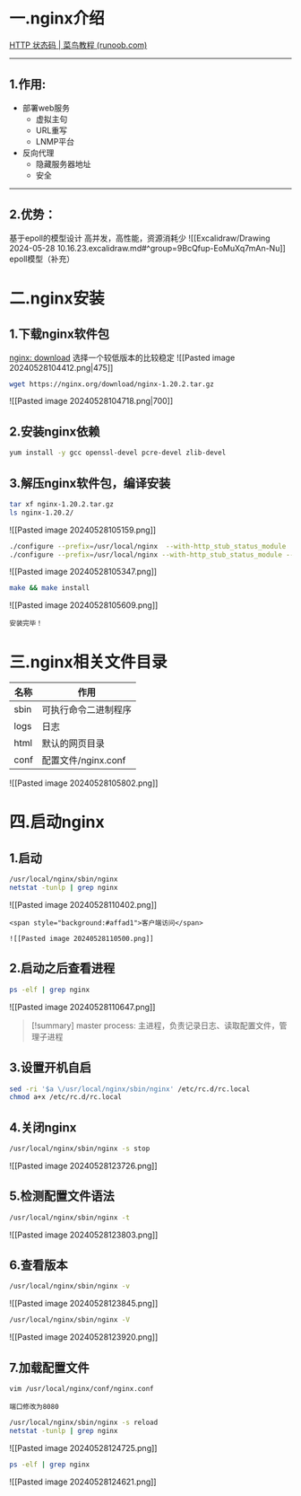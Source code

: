 # 一.nginx介绍
[HTTP 状态码 | 菜鸟教程 (runoob.com)](https://www.runoob.com/http/http-status-codes.html#:~:text=HTTP%20%E7%8A%B6%E6%80%81%E7%A0%81%201%201xx%EF%BC%88%E4%BF%A1%E6%81%AF%E6%80%A7%E7%8A%B6%E6%80%81%E7%A0%81%EF%BC%89%20%EF%BC%9A%E8%A1%A8%E7%A4%BA%E6%8E%A5%E6%94%B6%E7%9A%84%E8%AF%B7%E6%B1%82%E6%AD%A3%E5%9C%A8%E5%A4%84%E7%90%86%E3%80%82%202%202xx%EF%BC%88%E6%88%90%E5%8A%9F%E7%8A%B6%E6%80%81%E7%A0%81%EF%BC%89%20%EF%BC%9A%E8%A1%A8%E7%A4%BA%E8%AF%B7%E6%B1%82%E6%AD%A3%E5%B8%B8%E5%A4%84%E7%90%86%E5%AE%8C%E6%AF%95%E3%80%82,3xx%EF%BC%88%E9%87%8D%E5%AE%9A%E5%90%91%E7%8A%B6%E6%80%81%E7%A0%81%EF%BC%89%20%EF%BC%9A%E9%9C%80%E8%A6%81%E5%90%8E%E7%BB%AD%E6%93%8D%E4%BD%9C%E6%89%8D%E8%83%BD%E5%AE%8C%E6%88%90%E8%BF%99%E4%B8%80%E8%AF%B7%E6%B1%82%E3%80%82%204%204xx%EF%BC%88%E5%AE%A2%E6%88%B7%E7%AB%AF%E9%94%99%E8%AF%AF%E7%8A%B6%E6%80%81%E7%A0%81%EF%BC%89%20%EF%BC%9A%E8%A1%A8%E7%A4%BA%E8%AF%B7%E6%B1%82%E5%8C%85%E5%90%AB%E8%AF%AD%E6%B3%95%E9%94%99%E8%AF%AF%E6%88%96%E6%97%A0%E6%B3%95%E5%AE%8C%E6%88%90%E3%80%82%205%205xx%EF%BC%88%E6%9C%8D%E5%8A%A1%E5%99%A8%E9%94%99%E8%AF%AF%E7%8A%B6%E6%80%81%E7%A0%81%EF%BC%89%20%EF%BC%9A%E6%9C%8D%E5%8A%A1%E5%99%A8%E5%9C%A8%E5%A4%84%E7%90%86%E8%AF%B7%E6%B1%82%E7%9A%84%E8%BF%87%E7%A8%8B%E4%B8%AD%E5%8F%91%E7%94%9F%E4%BA%86%E9%94%99%E8%AF%AF%E3%80%82)

---
## 1.作用:

- 部署web服务
	- 虚拟主句
	- URL重写
	- LNMP平台 
- 反向代理
	- 隐藏服务器地址
	- 安全
---
## 2.优势：

基于epoll的模型设计
高并发，高性能，资源消耗少
![[Excalidraw/Drawing 2024-05-28 10.16.23.excalidraw.md#^group=9BcQfup-EoMuXq7mAn-Nu]]
epoll模型（补充）


# 二.nginx安装

## 1.下载nginx软件包

[nginx: download](https://nginx.org/en/download.html)
选择一个较低版本的比较稳定
![[Pasted image 20240528104412.png|475]]
```bash
wget https://nginx.org/download/nginx-1.20.2.tar.gz
```
![[Pasted image 20240528104718.png|700]]

## 2.安装nginx依赖

```bash
yum install -y gcc openssl-devel pcre-devel zlib-devel
```

## 3.解压nginx软件包，编译安装

```bash
tar xf nginx-1.20.2.tar.gz
ls nginx-1.20.2/
```
![[Pasted image 20240528105159.png]]
```bash title:定义安装位置
./configure --prefix=/usr/local/nginx  --with-http_stub_status_module
./configure --prefix=/usr/local/nginx --with-http_stub_status_module --with-http_ssl_module
```
![[Pasted image 20240528105347.png]]
```bash
make && make install
```
![[Pasted image 20240528105609.png]]
```ad-done
安装完毕！
```

# 三.nginx相关文件目录

| 名称   | 作用              |
| ---- | --------------- |
| sbin | 可执行命令二进制程序      |
| logs | 日志              |
| html | 默认的网页目录         |
| conf | 配置文件/nginx.conf |
![[Pasted image 20240528105802.png]]

# 四.启动nginx

## 1.启动

```bash
/usr/local/nginx/sbin/nginx
netstat -tunlp | grep nginx
```
![[Pasted image 20240528110402.png]]
```ad-text
<span style="background:#affad1">客户端访问</span>

![[Pasted image 20240528110500.png]]
```


## 2.启动之后查看进程
```bash
ps -elf | grep nginx
```
![[Pasted image 20240528110647.png]]
> [!summary] 
> master process: 主进程，负责记录日志、读取配置文件，管理子进程

## 3.设置开机自启

```bash
sed -ri '$a \/usr/local/nginx/sbin/nginx' /etc/rc.d/rc.local
chmod a+x /etc/rc.d/rc.local
```

## 4.关闭nginx
```bash
/usr/local/nginx/sbin/nginx -s stop
```
![[Pasted image 20240528123726.png]]
## 5.检测配置文件语法
```bash
/usr/local/nginx/sbin/nginx -t
```
![[Pasted image 20240528123803.png]]
## 6.查看版本
```bash
/usr/local/nginx/sbin/nginx -v
```
![[Pasted image 20240528123845.png]]
```bash
/usr/local/nginx/sbin/nginx -V
```
![[Pasted image 20240528123920.png]]

## 7.加载配置文件

```bash
vim /usr/local/nginx/conf/nginx.conf
```
```ad-text
端口修改为8080

```
```bash
/usr/local/nginx/sbin/nginx -s reload
netstat -tunlp | grep nginx
```
![[Pasted image 20240528124725.png]]
```bash
ps -elf | grep nginx
```
![[Pasted image 20240528124621.png]]


